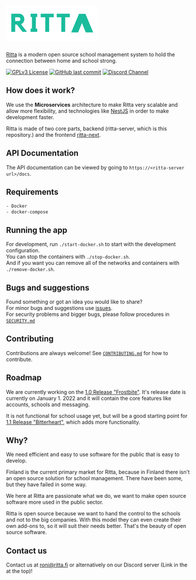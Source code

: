 # <img src="https://raw.githubusercontent.com/rittaschool/info/master/Ritta.png" height="100px" alt="ritta-server" />

<a href="https://ritta.fi">Ritta</a> is a modern open source school management system to hold the connection between home and school strong.

[![GPLv3 License](https://img.shields.io/badge/License-GPL%20v3-yellow.svg?style=for-the-badge)](https://opensource.org/licenses/)
[![GitHub last commit](https://img.shields.io/github/last-commit/rittaschool/ritta-server.svg?color=orange&style=for-the-badge&logo=git)](https://github.com/rittaschool/ritta-server/commits/master)
[![Discord Channel](https://img.shields.io/discord/718870928498360463.svg?color=blue&style=for-the-badge&logo=discord)](https://discord.gg/KwpZGyvX3Q)

## How does it work?

We use the **Microservices** architecture to make Ritta very scalable and allow more flexibility, and technologies like [NestJS](https://nestjs.com) in order to make development faster.

Ritta is made of two core parts, backend (ritta-server, which is this repository.) and the frontend [ritta-next](https://github.com/rittaschool/ritta-next).

## API Documentation

The API documentation can be viewed by going to `https://<ritta-server url>/docs`.

## Requirements

    - Docker
    - docker-compose

## Running the app

For development, run `./start-docker.sh` to start with the development configuration. \
You can stop the containers with `./stop-docker.sh`. \
And if you want you can remove all of the networks and containers with `./remove-docker.sh`.

## Bugs and suggestions

Found something or got an idea you would like to share? \
For minor bugs and suggestions use [issues](https://github.com/rittaschool/ritta-server/issues). \
For security problems and bigger bugs, please follow procedures in [`SECURITY.md`](https://github.com/rittaschool/ritta-server/blob/master/SECURITY.md)

## Contributing

Contributions are always welcome!
See [`CONTRIBUTING.md`](https://github.com/rittaschool/ritta-server/blob/master/CONTRIBUTING.md) for how to contribute.

## Roadmap

We are currently working on the [1.0 Release "Frostbite"](https://github.com/rittaschool/ritta-server/milestone/1).
It's release date is currently on January 1. 2022 and it will contain the core features like accounts, schools and messaging.

It is not functional for school usage yet, but will be a good starting point for [1.1 Release "Bitterheart"](https://github.com/rittaschool/ritta-server/milestone/2), which adds more functionality.

## Why?

We need efficient and easy to use software for the public that is easy to develop.

Finland is the current primary market for Ritta, because in Finland there isn't an open source solution for school management.
There have been some, but they have failed in some way.

We here at Ritta are passionate what we do, we want to make open source software more used in the public sector.

Ritta is open source because we want to hand the control to the schools and not to the big companies. With this model they can even create their own add-ons to, so it will suit their needs better. That's the beauty of open source software.

## Contact us

Contact us at [roni@ritta.fi](mailto:roni@ritta.fi) or alternatively on our Discord server (Link in the at the top)!
